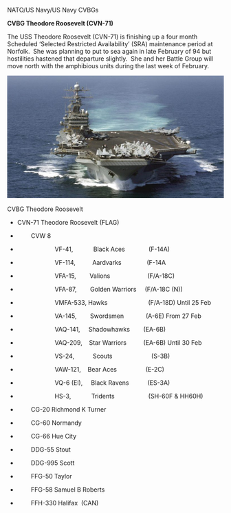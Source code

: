 NATO/US Navy/US Navy CVBGs

**CVBG Theodore Roosevelt (CVN-71)**

The USS Theodore Roosevelt (CVN-71) is finishing up a four month
Scheduled ‘Selected Restricted Availability’ (SRA) maintenance period at
Norfolk.  She was planning to put to sea again in late February of 94
but hostilities hastened that departure slightly.  She and her Battle
Group will move north with the amphibious units during the last week of
February.

![](/assets/images/nato/us/navy/carriers/tr/image1.jpg)

CVBG Theodore Roosevelt

  - CVN-71 Theodore Roosevelt (FLAG)

  -         CVW 8

  -                       VF-41,            Black
    Aces              (F-14A)

  -                       VF-114,          Aardvarks             
     (F-14A

  -                       VFA-15,        Valions         
                (F/A-18C)

  -                       VFA-87,        Golden Warriors     (F/A-18C
    (N))

  -                       VMFA-533, Hawks                       
    (F/A-18D) Until 25 Feb

  -                       VA-145,        Swordsmen             (A-6E)
    From 27 Feb

  -                       VAQ-141,     Shadowhawks        (EA-6B)

  -                       VAQ-209,    Star Warriors          (EA-6B)
    Until 30 Feb

  -                       VS-24,           Scouts          
                (S-3B)

  -                       VAW-121,    Bear Aces                 (E-2C)

  -                       VQ-6 (El),     Black Ravens           (ES-3A)

  -                       HS-3,            Tridents      
                 (SH-60F & HH60H)

  -         CG-20 Richmond K Turner

  -         CG-60 Normandy

  -         CG-66 Hue City

  -         DDG-55 Stout

  -         DDG-995 Scott

  -         FFG-50 Taylor

  -         FFG-58 Samuel B Roberts

  -         FFH-330 Halifax  (CAN)
